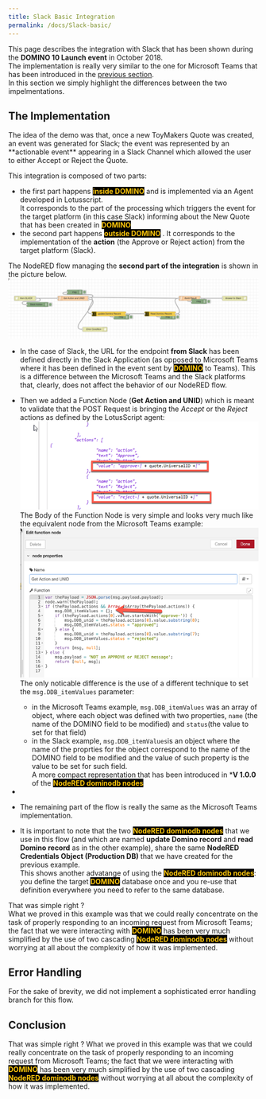 ```yaml
---
title: Slack Basic Integration
permalink: /docs/Slack-basic/
---
```


This page describes the integration with Slack that has been shown during the **DOMINO 10 Launch event** in October 2018.  
The implementation is really very similar to the one for Microsoft Teams that has been introduced in the [previous section](https://icstechsales.github.io/think2019lab-domino-integration/docs/MicrosoftTeams/).  
In this section we simply highlight the differences between the two impelmentations.

<h2>The Implementation</h2>
The idea of the demo was that, once a new ToyMakers Quote was created, an event was generated for Slack; the event was represented by an **actionable event** appearing in a Slack Channel which allowed the user to either Accept or Reject the Quote.

This integration is composed of two parts:
- the first part happens <strong style="color: #FEC70B; background-color: black">inside DOMINO</strong> and is implemented via an Agent developed in Lotusscript.  
It corresponds to the part of the processing which triggers the event for the target platform (in this case Slack) informing about the New Quote that has been created in <strong style="color: #FEC70B; background-color: black">DOMINO</strong> 
- the second part happens <strong style="color: #FEC70B; background-color: black">outside DOMINO</strong> . It corresponds to the implementation of the **action** (the Approve or Reject action) from the target platform (Slack).

The NodeRED flow managing the **second part of the integration** is shown in the picture below.  
![](../images/fullDocumentation/Slack-basic-01.png)

- In the case of Slack, the URL for the endpoint **from Slack** has been defined directly in the Slack Application (as opposed to Microsoft Teams where it has been defined in the event sent by <strong style="color: #FEC70B; background-color: black">DOMINO</strong> to Teams). This is a difference between the Microsoft Teams and the Slack platforms that, clearly, does not affect the behavior of our NodeRED flow. 

- Then we added a Function Node (**Get Action and UNID**) which is meant to validate that the POST Request is bringing the *Accept* or the *Reject* actions as defined by the LotusScript agent:
![](../images/fullDocumentation/Slack-basic-02.png)  
The Body of the Function Node is very simple and looks very much like the equivalent node from the Microsoft Teams example:
![](../images/fullDocumentation/Slack-basic-03.png)  
The only noticable difference is the use of a different technique to set the `msg.DDB_itemValues` parameter:
    - in the Microsoft Teams example, `msg.DDB_itemValues` was an array of object, where each object was defined with two properties, `name` (the name of the DOMINO field to be modified) and `status`(the value to set for that field)
    - in the Slack example, `msg.DDB_itemValues`is an object where the name of the proprties for the object correspond to the name of the DOMINO field to be modified and the value of such property is the value to be set for such field. <br/> A more compact representation that has been introduced in ***V 1.0.0** of the <strong style="color: #FEC70B; background-color: black">NodeRED dominodb nodes</strong>

- 
- The remaining part of the flow is really the same as the Microsoft Teams implementation.

- It is important to note that the two <strong style="color: #FEC70B; background-color: black">NodeRED dominodb nodes</strong> that we use in this flow (and which are named **update Domino record** and **read Domino record** as in the other example), share the same **NodeRED Credentials Object (Production DB)** that we have created for the previous example.  
This shows another advatange of using the <strong style="color: #FEC70B; background-color: black">NodeRED dominodb nodes</strong>: you define the target <strong style="color: #FEC70B; background-color: black">DOMINO</strong> database once and you re-use that definition everywhere you need to refer to the same database.

That was simple right ?  
What we proved in this example was that we could really concentrate on the task of properly responding to an incoming request from Microsoft Teams; the fact that we were interacting with <strong style="color: #FEC70B; background-color: black">DOMINO</strong>  has been very much simplified by the use of two cascading <strong style="color: #FEC70B; background-color: black">NodeRED dominodb nodes</strong> without worrying at all about the complexity of how it was implemented.

<h2>Error Handling</h2>
For the sake of brevity, we did not implement a sophisticated error handling branch for this flow.

<h2>Conclusion</h2>
That was simple right ?  
What we proved in this example was that we could really concentrate on the task of properly responding to an incoming request from Microsoft Teams; the fact that we were interacting with <strong style="color: #FEC70B; background-color: black">DOMINO</strong>  has been very much simplified by the use of two cascading <strong style="color: #FEC70B; background-color: black">NodeRED dominodb nodes</strong> without worrying at all about the complexity of how it was implemented.  




